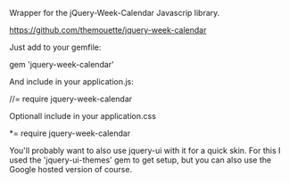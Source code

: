 Wrapper for the jQuery-Week-Calendar Javascrip library.

https://github.com/themouette/jquery-week-calendar

Just add to your gemfile:

 gem 'jquery-week-calendar'

And include in your application.js:

 //= require jquery-week-calendar
 
Optionall include in your application.css

 *= require jquery-week-calendar

You'll probably want to also use jquery-ui with it for a quick skin. For this I used the 'jquery-ui-themes' gem to get setup, but you can also use the Google hosted version of course.